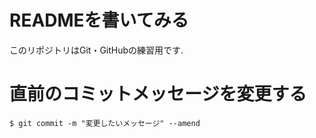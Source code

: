 # READMEを書いてみる

このリポジトリはGit・GitHubの練習用です.

# 直前のコミットメッセージを変更する
```
$ git commit -m "変更したいメッセージ" --amend
```
